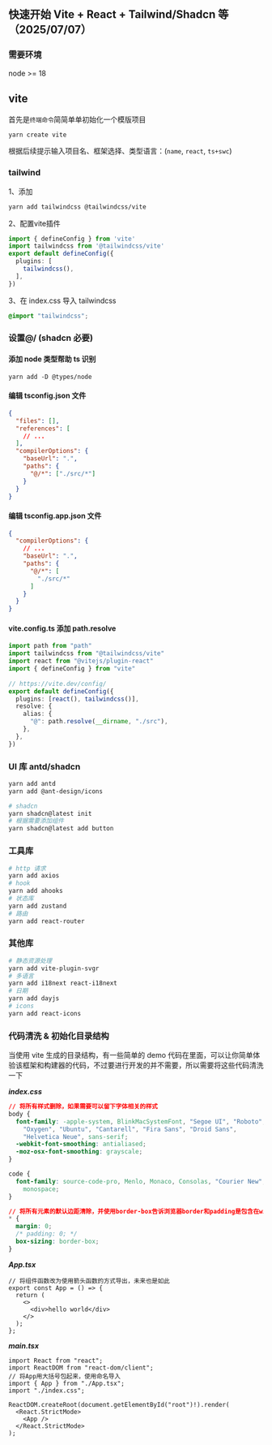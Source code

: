 ## 快速开始 Vite + React + Tailwind/Shadcn 等 （2025/07/07）

### 需要环境

node >= 18

## vite

首先是`终端命令`简简单单初始化一个模版项目

```bash
yarn create vite
```

根据后续提示输入项目名、框架选择、类型语言：(`name`, `react`, `ts+swc`)



### tailwind 

1、添加

```bash
yarn add tailwindcss @tailwindcss/vite
```

2、配置vite插件

```ts
import { defineConfig } from 'vite'
import tailwindcss from '@tailwindcss/vite'
export default defineConfig({
  plugins: [
    tailwindcss(),
  ],
})
```

3、在 index.css 导入 tailwindcss

```css
@import "tailwindcss";
```



### 设置@/  (shadcn 必要)

#### 添加 node 类型帮助 ts 识别

```
yarn add -D @types/node
```

#### 编辑 tsconfig.json 文件

```json
{
  "files": [],
  "references": [
    // ...
  ],
  "compilerOptions": {
    "baseUrl": ".",
    "paths": {
      "@/*": ["./src/*"]
    }
  }
}
```

#### 编辑 tsconfig.app.json 文件

```json
{
  "compilerOptions": {
    // ...
    "baseUrl": ".",
    "paths": {
      "@/*": [
        "./src/*"
      ]
    }
  }
}
```

#### vite.config.ts 添加 path.resolve

```ts
import path from "path"
import tailwindcss from "@tailwindcss/vite"
import react from "@vitejs/plugin-react"
import { defineConfig } from "vite"
 
// https://vite.dev/config/
export default defineConfig({
  plugins: [react(), tailwindcss()],
  resolve: {
    alias: {
      "@": path.resolve(__dirname, "./src"),
    },
  },
})
```



### UI 库 antd/shadcn

```bash
yarn add antd
yarn add @ant-design/icons

# shadcn
yarn shadcn@latest init
# 根据需要添加组件
yarn shadcn@latest add button
```



### 工具库

```bash
# http 请求
yarn add axios
# hook
yarn add ahooks
# 状态库
yarn add zustand
# 路由
yarn add react-router
```



### 其他库

```bash
# 静态资源处理
yarn add vite-plugin-svgr
# 多语言
yarn add i18next react-i18next
# 日期
yarn add dayjs
# icons
yarn add react-icons
```



### 代码清洗 & 初始化目录结构

当使用 vite 生成的目录结构，有一些简单的 demo 代码在里面，可以让你简单体验该框架和构建器的代码，不过要进行开发的并不需要，所以需要将这些代码清洗一下

**_index.css_**

```css
// 将所有样式删除，如果需要可以留下字体相关的样式
body {
  font-family: -apple-system, BlinkMacSystemFont, "Segoe UI", "Roboto",
    "Oxygen", "Ubuntu", "Cantarell", "Fira Sans", "Droid Sans",
    "Helvetica Neue", sans-serif;
  -webkit-font-smoothing: antialiased;
  -moz-osx-font-smoothing: grayscale;
}

code {
  font-family: source-code-pro, Menlo, Monaco, Consolas, "Courier New",
    monospace;
}

// 将所有元素的默认边距清除，并使用border-box告诉浏览器border和padding是包含在width中的，（可选：供不同理解的开发者进行选择布局计算方式）
* {
  margin: 0;
  /* padding: 0; */
  box-sizing: border-box;
}
```

**_App.tsx_**

```tsx
// 将组件函数改为使用箭头函数的方式导出，未来也是如此
export const App = () => {
  return (
    <>
      <div>hello world</div>
    </>
  );
};
```

**_main.tsx_**

```tsx
import React from "react";
import ReactDOM from "react-dom/client";
// 将App用大括号包起来，使用命名导入
import { App } from "./App.tsx";
import "./index.css";

ReactDOM.createRoot(document.getElementById("root")!).render(
  <React.StrictMode>
    <App />
  </React.StrictMode>
);
```

